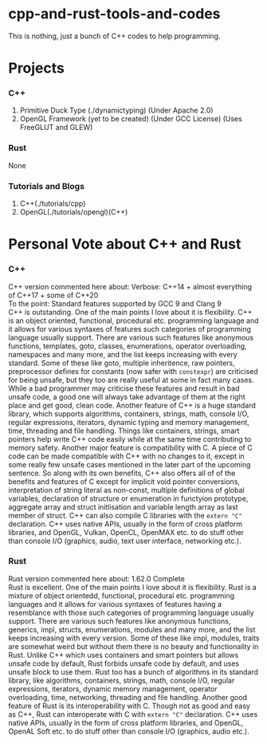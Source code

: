 # cpp-and-rust-tools-and-codes
This is nothing, just a bunch of C++ codes to help programming.  
# Projects  
### C++
1. Primitive Duck Type (./dynamictyping) (Under Apache 2.0)  
2. OpenGL Framework (yet to be created) (Under GCC License) (Uses FreeGLUT and GLEW)  
### Rust  
None  
### Tutorials and Blogs  
1. C++(./tutorials/cpp)  
2. OpenGL(./tutorials/opengl)(C++)  
# Personal Vote about C++ and Rust  
### C++  
C++ version commented here about:
Verbose: C++14 + almost everything of C++17 + some of C++20  
To the point: Standard features supported by GCC 9 and Clang 9  
C++ is outstanding. One of the main points I love about it is flexibility. C++ is an object oriented, functional, procedural etc. programming language and it allows for various syntaxes of features such categories of programming language usually support. There are various such features like anonymous functions, templates, goto, classes, enumerations, operator overloading, namespaces and many more, and the list keeps increasing with every standard. Some of these like goto, multiple inheritence, raw pointers, preprocessor defines for constants (now safer with `constexpr`) are criticised for being unsafe, but they too are really useful at some in fact many cases. While a bad programmer may criticise these features and result in bad unsafe code, a good one will always take advantage of them at the right place and get good, clean code. Another feature of C++ is a huge standard library, which supports algorithms, containers, strings, math, console I/O, regular expressions, iterators, dynamic typing and memory management, time, threading and file handling. Things like containers, strings, smart pointers help write C++ code easily while at the same time contributing to memory safety. Another major feature is compatibility with C. A piece of C code can be made compatible with C++ with no changes to it, except in some really few unsafe cases mentioned in the later part of the upcoming sentence. So along with its own benefits, C++ also offers all of of the benefits and features of C except for implicit void pointer conversions, interpretation of string literal as non-const, multiple definitions of global variables, declaration of structure or enumeration in functyion prototype, aggregate array and struct initlisation and variable length array as last member of struct. C++ can also compile C libraries with the `extern "C"` declaration. C++ uses native APIs, usually in the form of cross platform libraries, and OpenGL, Vulkan, OpenCL, OpenMAX etc. to do stuff other than console I/O (graphics, audio, text user interface, networking etc.).  
### Rust  
Rust version commented here about: 1.62.0 Complete  
Rust is excellent. One of the main points I love about it is flexibility. Rust is a mixture of object orientedd, functional, procedural etc. programming languages and it allows for various syntaxes of features having a resemblance with those such categories of programming language usually support. There are various such features like anonymous functions, generics, impl, structs, enumerations, modules and many more, and the list keeps increasing with every version. Some of these like impl, modules, traits are somewhat weird but without them there is no beauty and functionality in Rust. Unlike C++ which uses containers and smart pointers but allows unsafe code by default, Rust forbids unsafe code by default, and uses unsafe block to use them. Rust too has a bunch of algorithms in its standard library, like algorithms, containers, strings, math, console I/O, regular expressions, iterators, dynamic memory management, operator overloading, time, networking, threading and file handling. Another good feature of Rust is its interoperability with C. Though not as good and easy as C++, Rust can interoperate with C with `extern "C"` declaration. C++ uses native APIs, usually in the form of cross platform libraries, and OpenGL, OpenAL Soft etc. to do stuff other than console I/O (graphics, audio etc.).  
